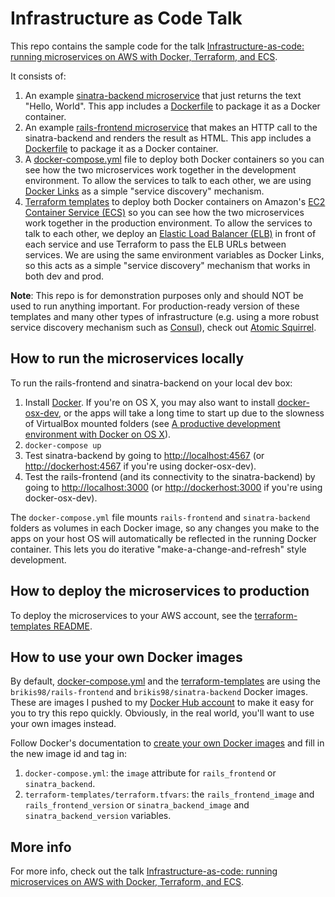 # Infrastructure as Code Talk

This repo contains the sample code for the talk [Infrastructure-as-code: running microservices on AWS with Docker,
Terraform, and ECS](http://www.ybrikman.com/writing/2016/03/31/infrastructure-as-code-microservices-aws-docker-terraform-ecs/).

It consists of:

1. An example [sinatra-backend microservice](./sinatra-backend) that just returns the text "Hello, World". This app
   includes a [Dockerfile](./sinatra-backend/Dockerfile) to package it as a Docker container.
2. An example [rails-frontend microservice](./rails-frontend) that makes an HTTP call to the sinatra-backend and
   renders the result as HTML. This app includes a [Dockerfile](./rails-frontend/Dockerfile) to package it as a Docker
   container.
3. A [docker-compose.yml](./docker-compose.yml) file to deploy both Docker containers so you can see how the two
   microservices work together in the development environment. To allow the services to talk to each other, we are
   using [Docker Links](https://docs.docker.com/engine/userguide/networking/default_network/dockerlinks/) as a simple
   "service discovery" mechanism.
4. [Terraform templates](./terraform-templates) to deploy both Docker containers on Amazon's
   [EC2 Container Service (ECS)](https://aws.amazon.com/ecs/) so you can see how the two microservices work together in
   the production environment. To allow the services to talk to each other, we deploy an [Elastic Load Balancer
   (ELB)](https://aws.amazon.com/elasticloadbalancing/) in front of each service and use Terraform to pass the ELB
   URLs between services. We are using the same environment variables as Docker Links, so this acts as a simple
   "service discovery" mechanism that works in both dev and prod.

**Note**: This repo is for demonstration purposes only and should NOT be used to run anything important. For
production-ready version of these templates and many other types of infrastructure (e.g. using a more robust service
discovery mechanism such as [Consul](https://www.consul.io/)), check out [Atomic Squirrel](http://atomic-squirrel.net/).

## How to run the microservices locally

To run the rails-frontend and sinatra-backend on your local dev box:

1. Install [Docker](https://www.docker.com/). If you're on OS X, you may also want to install
   [docker-osx-dev](https://github.com/brikis98/docker-osx-dev), or the apps will take a long time to start up due
   to the slowness of VirtualBox mounted folders (see [A productive development environment with Docker on OS
   X](http://www.ybrikman.com/writing/2015/05/19/docker-osx-dev/)).
2. `docker-compose up`
3. Test sinatra-backend by going to [http://localhost:4567]() (or [http://dockerhost:4567]() if you're using
   docker-osx-dev).
4. Test the rails-frontend (and its connectivity to the sinatra-backend) by going to [http://localhost:3000]() (or
   [http://dockerhost:3000]() if you're using docker-osx-dev).

The `docker-compose.yml` file mounts `rails-frontend` and `sinatra-backend` folders as volumes in each Docker image, so
any changes you make to the apps on your host OS will automatically be reflected in the running Docker container. This
lets you do iterative "make-a-change-and-refresh" style development.

## How to deploy the microservices to production

To deploy the microservices to your AWS account, see the [terraform-templates README](./terraform-templates).

## How to use your own Docker images

By default, [docker-compose.yml](./docker-compose.yml) and the [terraform-templates](./terraform-templates) are using
the `brikis98/rails-frontend` and `brikis98/sinatra-backend` Docker images. These are images I pushed to my [Docker
Hub account](https://hub.docker.com/r/brikis98/rails-example-app/) to make it easy for you to try this repo quickly.
Obviously, in the real world, you'll want to use your own images instead.

Follow Docker's documentation to [create your own Docker
images](https://docs.docker.com/engine/userguide/containers/dockerimages/) and fill in the new image id and tag in:

1. `docker-compose.yml`: the `image` attribute for `rails_frontend` or `sinatra_backend`.
2. `terraform-templates/terraform.tfvars`: the `rails_frontend_image` and `rails_frontend_version` or
   `sinatra_backend_image` and `sinatra_backend_version` variables.

## More info

For more info, check out the talk [Infrastructure-as-code: running microservices on AWS with Docker, Terraform, and
ECS](http://www.ybrikman.com/writing/2016/03/31/infrastructure-as-code-microservices-aws-docker-terraform-ecs/).